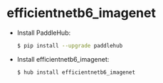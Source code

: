 # efficientnetb6_imagenet
* Install PaddleHub: 

    ```bash
    $ pip install --upgrade paddlehub
    ```

* Install efficientnetb6_imagenet: 

    ```bash
    $ hub install efficientnetb6_imagenet
    ```
